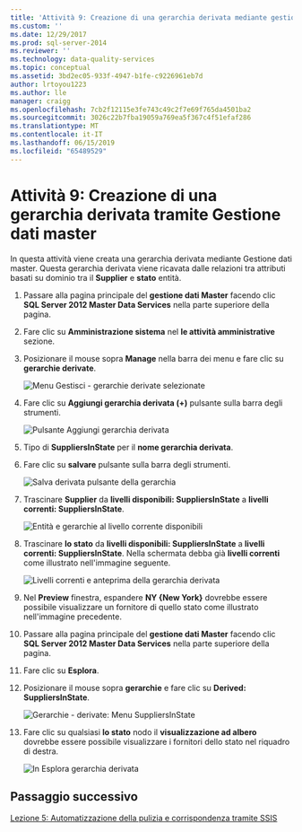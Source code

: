 ```yaml
---
title: 'Attività 9: Creazione di una gerarchia derivata mediante gestione dati Master | Microsoft Docs'
ms.custom: ''
ms.date: 12/29/2017
ms.prod: sql-server-2014
ms.reviewer: ''
ms.technology: data-quality-services
ms.topic: conceptual
ms.assetid: 3bd2ec05-933f-4947-b1fe-c9226961eb7d
author: lrtoyou1223
ms.author: lle
manager: craigg
ms.openlocfilehash: 7cb2f12115e3fe743c49c2f7e69f765da4501ba2
ms.sourcegitcommit: 3026c22b7fba19059a769ea5f367c4f51efaf286
ms.translationtype: MT
ms.contentlocale: it-IT
ms.lasthandoff: 06/15/2019
ms.locfileid: "65489529"
---
```

# <a name="task-9-creating-a-derived-hierarchy-using-master-data-manager"></a>Attività 9: Creazione di una gerarchia derivata tramite Gestione dati master
  In questa attività viene creata una gerarchia derivata mediante Gestione dati master. Questa gerarchia derivata viene ricavata dalle relazioni tra attributi basati su dominio tra il **Supplier** e **stato** entità.  
  
1.  Passare alla pagina principale del **gestione dati Master** facendo clic **SQL Server 2012 Master Data Services** nella parte superiore della pagina.  
  
2.  Fare clic su **Amministrazione sistema** nel **le attività amministrative** sezione.  
  
3.  Posizionare il mouse sopra **Manage** nella barra dei menu e fare clic su **gerarchie derivate**.  
  
     ![Menu Gestisci - gerarchie derivate selezionate](../../2014/tutorials/media/et-creatingaderivedhierarchyusingmdm-01.jpg "Menu Gestisci - gerarchie derivate selezionate")  
  
4.  Fare clic su **Aggiungi gerarchia derivata (+)** pulsante sulla barra degli strumenti.  
  
     ![Pulsante Aggiungi gerarchia derivata](../../2014/tutorials/media/et-creatingaderivedhierarchyusingmdm-02.jpg "pulsante Aggiungi gerarchia derivata")  
  
5.  Tipo di **SuppliersInState** per il **nome gerarchia derivata**.  
  
6.  Fare clic su **salvare** pulsante sulla barra degli strumenti.  
  
     ![Salva derivata pulsante della gerarchia](../../2014/tutorials/media/et-creatingaderivedhierarchyusingmdm-03.jpg "Salva derivata pulsante della gerarchia")  
  
7.  Trascinare **Supplier** da **livelli disponibili: SuppliersInState** a **livelli correnti: SuppliersInState**.  
  
     ![Entità e gerarchie al livello corrente disponibili](../../2014/tutorials/media/et-creatingaderivedhierarchyusingmdm-04.jpg "entità e gerarchie al livello corrente disponibili")  
  
8.  Trascinare **lo stato** da **livelli disponibili: SuppliersInState** a **livelli correnti: SuppliersInState**. Nella schermata debba già **livelli correnti** come illustrato nell'immagine seguente.  
  
     ![Livelli correnti e anteprima della gerarchia derivata](../../2014/tutorials/media/et-creatingaderivedhierarchyusingmdm-05.jpg "livelli correnti e anteprima della gerarchia derivata")  
  
9. Nel **Preview** finestra, espandere **NY {New York}** dovrebbe essere possibile visualizzare un fornitore di quello stato come illustrato nell'immagine precedente.  
  
10. Passare alla pagina principale del **gestione dati Master** facendo clic **SQL Server 2012 Master Data Services** nella parte superiore della pagina.  
  
11. Fare clic su **Esplora**.  
  
12. Posizionare il mouse sopra **gerarchie** e fare clic su **Derived: SuppliersInState**.  
  
     ![Gerarchie - derivate: Menu SuppliersInState](../../2014/tutorials/media/et-creatingaderivedhierarchyusingmdm-06.jpg "- gerarchie derivate: SuppliersInState Menu")  
  
13. Fare clic su qualsiasi **lo stato** nodo il **visualizzazione ad albero** dovrebbe essere possibile visualizzare i fornitori dello stato nel riquadro di destra.  
  
     ![In Esplora gerarchia derivata](../../2014/tutorials/media/et-creatingaderivedhierarchyusingmdm-07.jpg "Esplora gerarchia derivata")  
  
## <a name="next-step"></a>Passaggio successivo  
 [Lezione 5: Automatizzazione della pulizia e corrispondenza tramite SSIS](../../2014/tutorials/lesson-5-automating-the-cleansing-and-matching-using-ssis.md)  
  
  
